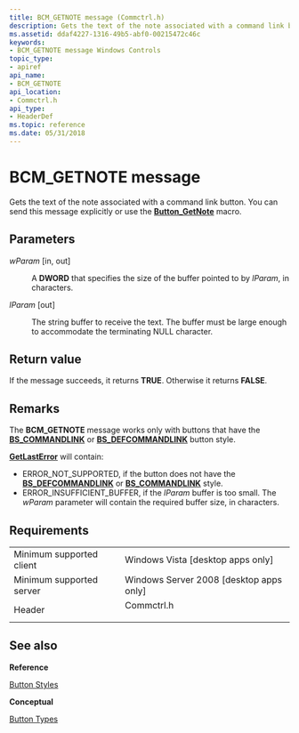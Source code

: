 ```yaml
---
title: BCM_GETNOTE message (Commctrl.h)
description: Gets the text of the note associated with a command link button. You can send this message explicitly or use the Button\_GetNote macro.
ms.assetid: ddaf4227-1316-49b5-abf0-00215472c46c
keywords:
- BCM_GETNOTE message Windows Controls
topic_type:
- apiref
api_name:
- BCM_GETNOTE
api_location:
- Commctrl.h
api_type:
- HeaderDef
ms.topic: reference
ms.date: 05/31/2018
---
```


# BCM\_GETNOTE message

Gets the text of the note associated with a command link button. You can send this message explicitly or use the [**Button\_GetNote**](/windows/desktop/api/Commctrl/nf-commctrl-button_getnote) macro.

## Parameters

<dl> <dt>

*wParam* \[in, out\]
</dt> <dd>

A **DWORD** that specifies the size of the buffer pointed to by *lParam*, in characters.

</dd> <dt>

*lParam* \[out\]
</dt> <dd>

The string buffer to receive the text. The buffer must be large enough to accommodate the terminating NULL character.

</dd> </dl>

## Return value

If the message succeeds, it returns **TRUE**. Otherwise it returns **FALSE**.

## Remarks

The **BCM\_GETNOTE** message works only with buttons that have the [**BS\_COMMANDLINK**](button-styles.md) or [**BS\_DEFCOMMANDLINK**](button-styles.md) button style.

[**GetLastError**](/windows/desktop/api/errhandlingapi/nf-errhandlingapi-getlasterror) will contain:

-   ERROR\_NOT\_SUPPORTED, if the button does not have the [**BS\_DEFCOMMANDLINK**](button-styles.md) or [**BS\_COMMANDLINK**](button-styles.md) style.
-   ERROR\_INSUFFICIENT\_BUFFER, if the *lParam* buffer is too small. The *wParam* parameter will contain the required buffer size, in characters.

## Requirements



|                                     |                                                                                       |
|-------------------------------------|---------------------------------------------------------------------------------------|
| Minimum supported client<br/> | Windows Vista \[desktop apps only\]<br/>                                        |
| Minimum supported server<br/> | Windows Server 2008 \[desktop apps only\]<br/>                                  |
| Header<br/>                   | <dl> <dt>Commctrl.h</dt> </dl> |



## See also

<dl> <dt>

**Reference**
</dt> <dt>

[Button Styles](button-styles.md)
</dt> <dt>

**Conceptual**
</dt> <dt>

[Button Types](button-types-and-styles.md)
</dt> </dl>

 

